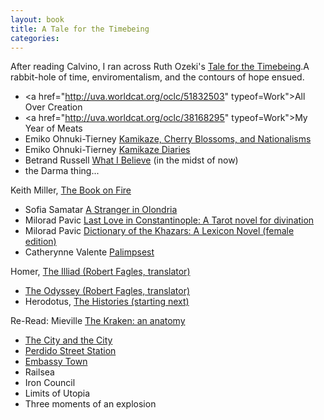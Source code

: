 ```yaml
---
layout: book
title: A Tale for the Timebeing
categories:
---
```

<div vocab="http://bibframe.org/vocab/">

After reading  <span resource="http://dbpedia.org/resource/Italo_Calvino" typeof="Person">Calvino</span>, I ran across <span resource="http://dbpedia.org/resouce/Ruth_Ozeki">Ruth Ozeki's</span> <a href="http://uva.worldcat.org/oclc/796756004" typeof="Work">Tale for the Timebeing</a>.A rabbit-hole of time, enviromentalism, and the contours of hope ensued.

* <a href="http://uva.worldcat.org/oclc/51832503" typeof=Work">All Over Creation</a>
* <a href="http://uva.worldcat.org/oclc/38168295" typeof=Work">My Year of Meats</a>
* Emiko Ohnuki-Tierney <a href="http://uva.worldcat.org/oclc/48892404" typeof="Work">Kamikaze, Cherry Blossoms, and Nationalisms</a>
* Emiko Ohnuki-Tierney <a href="http://uva.worldcat.org/oclc/62533869" typeof="Work">Kamikaze Diaries</a>
* Betrand Russell  <a href="http://uva.worldcat.org/oclc/43622691" typeof="Work">What I Believe</a> (in the midst of now)
* the Darma thing...


Keith Miller, <a href="http://uva.worldcat.org/oclc/772530906" typeof="Work">The Book on Fire</a>
* Sofia Samatar <a href="http://uva.worldcat.org/oclc/756582258" typeof="Work">A Stranger in Olondria</a>
* Milorad Pavic <a href="http://uva.worldcat.org/oclc/47696637" typeof="Work">Last Love in Constantinople: A Tarot novel for divination</a>
* Milorad Pavic <a href="http://uva.worldcat.org/oclc/18163210" typeof="Work">Dictionary of the Khazars: A Lexicon Novel (female edition)</a>
* Catherynne Valente <a href="http://uva.worldcat.org/oclc/232129602" typeof="Work">Palimpsest</a>

Homer,  <a href="http://uva.worldcat.org/oclc/20825683" typeof="Work">The Illiad (Robert Fagles, translator)</a>
* <a href="http://uva.worldcat.org/oclc/818851874" typeof="Work">The Odyssey (Robert Fagles, translator)</a>
* Herodotus, <a href="http://uva.worldcat.org/oclc/892041303" typeof="Work">The Histories (starting next)</a>

Re-Read:
Mieville <a href="http://uva.worldcat.org/oclc/436030063" typeof="Work">The Kraken: an anatomy</a>
* <a href="http://uva.worldcat.org/oclc/251203637" typeof="Work">The City and the City</a>
* <a href="http://uva.worldcat.org/oclc/45532466" typeof="Work">Perdido Street Station</a>
* <a href="http://uva.worldcat.org/oclc/659766009" typeof="Work">Embassy Town</a>
* Railsea
* Iron Council
* Limits of Utopia
* Three moments of an explosion
</div>
